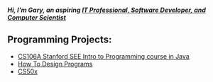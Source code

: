 ##### Hi, I'm **Gary**, an aspiring [**IT Professional, Software Developer, and Computer Scientist**](https://www.linkedin.com/in/garyjchidester/)

 ##  Programming Projects:
- [CS106A Stanford SEE Intro to Programming course in Java](https://github.com/plaidchuck/cs106aclassandbook)
- [How To Design Programs](https://github.com/plaidchuck/htdp2e)
- [CS50x](https://github.com/code50/142672627)
